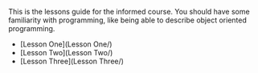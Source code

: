 This is the lessons guide for the informed course. You should have some familiarity with programming, like being able to describe object oriented programming.

- [Lesson One](Lesson One/)
- [Lesson Two](Lesson Two/)
- [Lesson Three](Lesson Three/)
